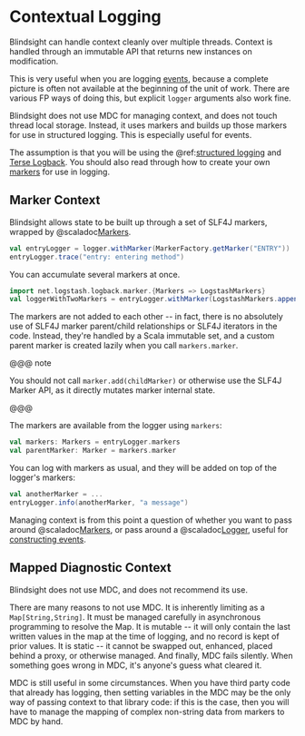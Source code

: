 # Contextual Logging

Blindsight can handle context cleanly over multiple threads.  Context is handled through an immutable API that returns new instances on modification.

This is very useful when you are logging [events](https://www.honeycomb.io/blog/how-are-structured-logs-different-from-events/), because a complete picture is often not available at the beginning of the unit of work.  There are various FP ways of doing this, but explicit `logger` arguments also work fine.

Blindsight does not use MDC for managing context, and does not touch thread local storage.  Instead, it uses markers and builds up those markers for use in structured logging.  This is especially useful for events.

The assumption is that you will be using the @ref:[structured logging](structured.md) and [Terse Logback](https://tersesystems.github.io/terse-logback).  You should also read through how to create your own [markers](https://tersesystems.com/blog/2019/05/18/application-logging-in-java-part-4/) for use in logging.

## Marker Context

Blindsight allows state to be built up through a set of SLF4J markers, wrapped by @scaladoc[Markers](com.tersesystems.blindsight.api.Markers).

```scala
val entryLogger = logger.withMarker(MarkerFactory.getMarker("ENTRY"))
entryLogger.trace("entry: entering method")
```

You can accumulate several markers at once.

```scala
import net.logstash.logback.marker.{Markers => LogstashMarkers}
val loggerWithTwoMarkers = entryLogger.withMarker(LogstashMarkers.append("user", "will"))
``` 

The markers are not added to each other -- in fact, there is no absolutely use of SLF4J marker parent/child relationships or SLF4J iterators in the code.  Instead, they're handled by a Scala immutable set, and a custom parent marker is created lazily when you call `markers.marker`.

@@@ note

You should not call `marker.add(childMarker)` or otherwise use the SLF4J Marker API, as it directly mutates marker internal state.

@@@

The markers are available from the logger using `markers`:

```scala
val markers: Markers = entryLogger.markers
val parentMarker: Marker = markers.marker
```

You can log with markers as usual, and they will be added on top of the logger's markers:

```scala
val anotherMarker = ... 
entryLogger.info(anotherMarker, "a message")
```

Managing context is from this point a question of whether you want to pass around @scaladoc[Markers](com.tersesystems.blindsight.api.Markers), or pass around a @scaladoc[Logger](com.tersesystems.blindsight.Logger), useful for [constructing events](https://tersesystems.com/blog/2020/03/10/a-taxonomy-of-logging/). 

## Mapped Diagnostic Context

Blindsight does not use MDC, and does not recommend its use.

There are many reasons to not use MDC.  It is inherently limiting as a `Map[String,String]`.  It must be managed carefully in asynchronous programming to resolve the Map.  It is mutable -- it will only contain the last written values in the map at the time of logging, and no record is kept of prior values.  It is static -- it cannot be swapped out, enhanced, placed behind a proxy, or otherwise managed.  And finally, MDC fails silently.  When something goes wrong in MDC, it's anyone's guess what cleared it.

MDC is still useful in some circumstances.  When you have third party code that already has logging, then setting variables in the MDC may be the only way of passing context to that library code: if this is the case, then you will have to manage the mapping of complex non-string data from markers to MDC by hand.

